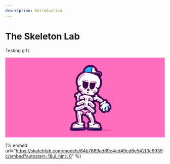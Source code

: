 ```yaml
---
description: Introduction
---
```


# The Skeleton Lab

Testing gifz

![](.gitbook/assets/7c177769916383.5b940de0535f9.gif)

{% embed url="https://sketchfab.com/models/84b7669ad69c4ed49cd8e542f3c9939c/embed?autostart=1&ui_hint=0" %}
